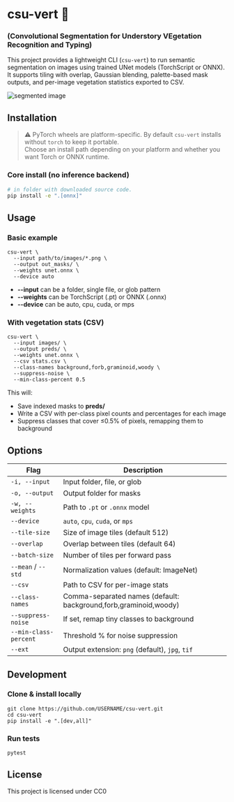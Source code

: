 # csu-vert 🌿
### (Convolutional Segmentation for Understory VEgetation Recognition and Typing)

This project provides a lightweight CLI (`csu-vert`) to run semantic segmentation on images using trained UNet models (TorchScript or ONNX). 
It supports tiling with overlap, Gaussian blending, palette-based mask outputs, and per-image vegetation statistics exported to CSV.

![segmented image](https://github.com/team-vida-csu/csu-vert/blob/main/src/vert/images/githubdemo_photo.png)

## Installation

> ⚠️ PyTorch wheels are platform-specific. By default `csu-vert` installs without `torch` to keep it portable.  
> Choose an install path depending on your platform and whether you want Torch or ONNX runtime.

### Core install (no inference backend)

```bash
# in folder with downloaded source code.
pip install -e ".[onnx]"
```
## Usage
### Basic example
~~~
csu-vert \
  --input path/to/images/*.png \
  --output out_masks/ \
  --weights unet.onnx \
  --device auto
~~~
- **--input** can be a folder, single file, or glob pattern
- **--weights** can be TorchScript (.pt) or ONNX (.onnx)
- **--device** can be auto, cpu, cuda, or mps
### With vegetation stats (CSV)
~~~
csu-vert \
  --input images/ \
  --output preds/ \
  --weights unet.onnx \
  --csv stats.csv \
  --class-names background,forb,graminoid,woody \
  --suppress-noise \
  --min-class-percent 0.5
~~~
This will:
- Save indexed masks to **preds/**
- Write a CSV with per-class pixel counts and percentages for each image
- Suppress classes that cover ≤0.5% of pixels, remapping them to background

## Options

| Flag                  | Description                                                      |
| --------------------- | ---------------------------------------------------------------- |
| `-i, --input`         | Input folder, file, or glob                                      |
| `-o, --output`        | Output folder for masks                                          |
| `-w, --weights`       | Path to `.pt` or `.onnx` model                                   |
| `--device`            | `auto`, `cpu`, `cuda`, or `mps`                                  |
| `--tile-size`         | Size of image tiles (default 512)                                |
| `--overlap`           | Overlap between tiles (default 64)                               |
| `--batch-size`        | Number of tiles per forward pass                                 |
| `--mean` / `--std`    | Normalization values (default: ImageNet)                         |
| `--csv`               | Path to CSV for per-image stats                                  |
| `--class-names`       | Comma-separated names (default: background,forb,graminoid,woody) |
| `--suppress-noise`    | If set, remap tiny classes to background                         |
| `--min-class-percent` | Threshold % for noise suppression                                |
| `--ext`               | Output extension: `png` (default), `jpg`, `tif`                  |

## Development
### Clone & install locally
~~~
git clone https://github.com/USERNAME/csu-vert.git
cd csu-vert
pip install -e ".[dev,all]"
~~~
### Run tests
~~~
pytest
~~~
## License
This project is licensed under CC0
